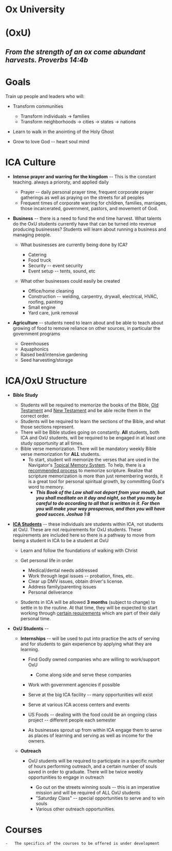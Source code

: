 # Ox University
# (OxU)

## _From the strength of an ox come abundant harvests. Proverbs 14:4b_

Goals
=========

Train up people and leaders who will:

-   Transform communities

    -   Transform individuals → families
    -   Transform neighborhoods → cities → states → nations

-   Learn to walk in the anointing of the Holy Ghost

-   Grow to love God -- heart soul mind

ICA Culture
===========

-   **Intense prayer and warring for the kingdom** --  This is the constant teaching. always a prioroty, and applied daily
  
    -   Prayer -- daily personal prayer time, frequent corporate prayer
        gatherings as well as praying on the streets for all peoples
    -   Frequent times of corporate warring for children, families,
        marriages, those incarcerated, government, pastors, and movement
        of God.

-   **Business** -- there is a need to fund the end time harvest. What
    talents do the OxU students currently have that can be turned into
    revenue producing businesses? Students will learn about running a
    business and managing people.

    -   What businesses are currently being done by ICA?

        -   Catering
        -   Food truck
        -   Security -- event security
        -   Event setup -- tents, sound, etc

    -   What other businesses could easily be created

        -   Office/home cleaning
        -   Construction -- welding, carpentry, drywall, electrical,
            HVAC, roofing, painting
        -   Small engine
        -   Yard care, junk removal

-   **Agriculture** -- students need to learn about and be able to teach
    about growing of food to remove reliance on other sources, in
    particular the government programs

    -   Greenhouses
    -   Aquaphonics
    -   Raised bed/intensive gardening
    -   Seed harvesting/storage

ICA/OxU Structure
==================

-   **Bible Study**

    -   Students will be required to memorize the books of the Bible, [Old Testament](Files/OldTestamentBooks.md) and [New Testament](Files/NewTestamentBooks.md) and be able recite them in the correct order.
    -   Students will be required to learn the sections of the Bible, and what those sections represent.
    -   There will be Bible studies going on constantly. **All** students, both ICA and OxU students, will
        be required to be engaged in at least one study opportunity at
        all times.
    -   Bible verse memorization. There will be mandatory weekly Bible
        verse memorization for **ALL** students.
        - To start, student will memorize the verses that are used in the Navigator's [Topical Memory System](https://www.navigators.org/resource/topical-memory-system/). To help, there is a [recommended process](https://www.navigators.org/resource/how-to-memorize-scripture/) to memorize scripture. Realize that scripture memorization is more than just remembering words, it is a great tool for personal spiritual growth, by committing God's word to memory.
            - ***This Book of the Law shall not depart from your mouth, but you shall meditate on it day and night, so that you may be careful to do according to all that is written in it. For then you will make your way prosperous, and then you will have good succes. Joshua 1:8***

-   **[ICA Students](Docs/ICA_Student.md)** -- these individuals are students within ICA, not
    students at OxU. These are not requirements for OxU students.
    These requirements are included here so there is a pathway to move from being a
    student in ICA to be a student at OxU

    -   Learn and follow the foundations of walking with Christ

    -   Get personal life in order

        -   Medical/dental needs addressed
        -   Work through legal issues -- probation, fines, etc.
        -   Clear up DMV issues, obtain driver\'s license.
        -   Address family/parenting issues
        -   Personal deliverance
        
    - Students in ICA will be allowed **3 months** (subject to change) to settle in to the routine. At that time, they will be expected to start working through [certain requirements](Docs/ICA_Student.md) which are part of their daily personal time.

- **OxU Students** -- 

    -   **Internships** -- will be used to put into practice the acts of
    serving and for students to gain experience by applying what they
    are learning.

        -   Find Godly owned companies who are willing to work/support OxU

            -   Come along side and serve these companies

        -   Work with government agencies if possible

        -   Serve at the big ICA facility -- many opportunities will exist

        -   Serve at various ICA access centers and events

        -   US Foods -- dealing with the food could be an ongoing class
        project -- different people each semester

        -   As businesses sprout up from within ICA engage them to serve as
        places of learning and serving as well as income for the owners.

    -   **Outreach**

        -   OxU students will be required to participate in a specific
        number of hours performing outreach, and a certain number of
        souls saved in order to graduate. There will be twice weekly
        opportunities to engage in outreach

            -   Go out on the streets winning souls -- this is an imperative
            mission and will be required of ALL OxU students
            -   "Saturday Class" -- special opportunities to serve and to
            win souls
            -   Various other outreach opportunities.



Courses
==================


    -   The specifics of the courses to be offered is under development

